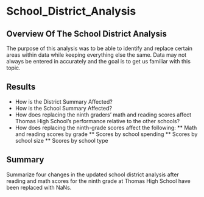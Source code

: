 # School_District_Analysis
## Overview Of The School District Analysis
The purpose of this analysis was to be able to identify and replace certain areas within data while keeping everything else the same.  Data may not always be entered in accurately and the goal is to get us familiar with this topic.
## Results
* How is the District Summary Affected?
* How is the School Summary Affected?
* How does replacing the ninth graders’ math and reading scores affect Thomas High School’s performance relative to the other schools?
* How does replacing the ninth-grade scores affect the following:
** Math and reading scores by grade
** Scores by school spending
** Scores by school size
** Scores by school type
## Summary
Summarize four changes in the updated school district analysis after reading and math scores for the ninth grade at Thomas High School have been replaced with NaNs.
